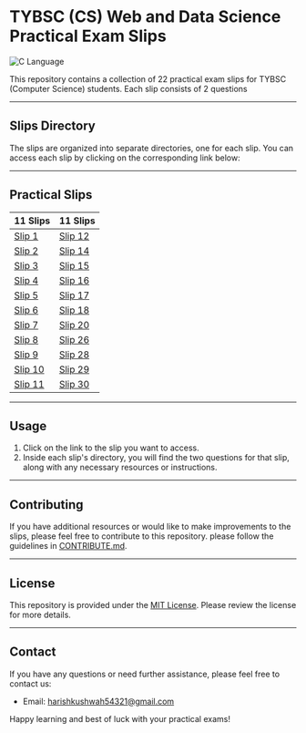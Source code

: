 # TYBSC (CS) Web and Data Science Practical Exam Slips 

![C Language](https://img.shields.io/badge/Language-c-blue.svg)

This repository contains a collection of 22 practical exam slips for TYBSC (Computer Science) students. Each slip consists of 2 questions

---

## Slips Directory

The slips are organized into separate directories, one for each slip. You can access each slip by clicking on the corresponding link below:

---

## Practical Slips


| 11 Slips                             | 11 Slips                            |
|---------------------------------------|---------------------------------------|
| [Slip 1](https://github.com/Harish-Kushwah/CS-Practical-Solutions/tree/main/sem6/Web_%26_DA/practicals/slip1)   | [Slip 12](https://github.com/Harish-Kushwah/CS-Practical-Solutions/tree/main/sem6/Web_%26_DA/practicals/slip12) |
| [Slip 2](https://github.com/Harish-Kushwah/CS-Practical-Solutions/tree/main/sem6/Web_%26_DA/practicals/slip2)   | [Slip 14](https://github.com/Harish-Kushwah/CS-Practical-Solutions/tree/main/sem6/Web_%26_DA/practicals/slip14) |
| [Slip 3](https://github.com/Harish-Kushwah/CS-Practical-Solutions/tree/main/sem6/Web_%26_DA/practicals/slip3)   | [Slip 15](https://github.com/Harish-Kushwah/CS-Practical-Solutions/tree/main/sem6/Web_%26_DA/practicals/slip15) |
| [Slip 4](https://github.com/Harish-Kushwah/CS-Practical-Solutions/tree/main/sem6/Web_%26_DA/practicals/slip4)   | [Slip 16](https://github.com/Harish-Kushwah/CS-Practical-Solutions/tree/main/sem6/Web_%26_DA/practicals/slip16) |
| [Slip 5](https://github.com/Harish-Kushwah/CS-Practical-Solutions/tree/main/sem6/Web_%26_DA/practicals/slip5)   | [Slip 17](https://github.com/Harish-Kushwah/CS-Practical-Solutions/tree/main/sem6/Web_%26_DA/practicals/slip17) |
| [Slip 6](https://github.com/Harish-Kushwah/CS-Practical-Solutions/tree/main/sem6/Web_%26_DA/practicals/slip6)   | [Slip 18](https://github.com/Harish-Kushwah/CS-Practical-Solutions/tree/main/sem6/Web_%26_DA/practicals/slip18) |
| [Slip 7](https://github.com/Harish-Kushwah/CS-Practical-Solutions/tree/main/sem6/Web_%26_DA/practicals/slip7)   | [Slip 20](https://github.com/Harish-Kushwah/CS-Practical-Solutions/tree/main/sem6/Web_%26_DA/practicals/slip20) |
| [Slip 8](https://github.com/Harish-Kushwah/CS-Practical-Solutions/tree/main/sem6/Web_%26_DA/practicals/slip8)   | [Slip 26](https://github.com/Harish-Kushwah/CS-Practical-Solutions/tree/main/sem6/Web_%26_DA/practicals/slip26) |
| [Slip 9](https://github.com/Harish-Kushwah/CS-Practical-Solutions/tree/main/sem6/Web_%26_DA/practicals/slip9)   | [Slip 28](https://github.com/Harish-Kushwah/CS-Practical-Solutions/tree/main/sem6/Web_%26_DA/practicals/slip28) |
| [Slip 10](https://github.com/Harish-Kushwah/CS-Practical-Solutions/tree/main/sem6/Web_%26_DA/practicals/slip10) | [Slip 29](https://github.com/Harish-Kushwah/CS-Practical-Solutions/tree/main/sem6/Web_%26_DA/practicals/slip29)|
| [Slip 11](https://github.com/Harish-Kushwah/CS-Practical-Solutions/tree/main/sem6/Web_%26_DA/practicals/slip11) | [Slip 30](https://github.com/Harish-Kushwah/CS-Practical-Solutions/tree/main/sem6/Web_%26_DA/practicals/slip30)|


---
## Usage

1. Click on the link to the slip you want to access.
2. Inside each slip's directory, you will find the two questions for that slip, along with any necessary resources or instructions.
---
## Contributing

If you have additional resources or would like to make improvements to the slips, please feel free to contribute to this repository.  please follow the guidelines in [CONTRIBUTE.md](https://github.com/Harish-Kushwah/Data-Structures-and-Algorithms-C/blob/slips/contribute.md).

---

## License

This repository is provided under the [MIT License](/LICENSE). Please review the license for more details.

---

## Contact

If you have any questions or need further assistance, please feel free to contact us:
- Email: [harishkushwah54321@gmail.com](mailto:harishkushwah5421@gmail.com)

Happy learning and best of luck with your practical exams!
